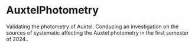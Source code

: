# AuxtelPhotometry
Validating the photometry of Auxtel. Conducing an investigation on the sources of systematic affecting the Auxtel photometry in the first semester of 2024.. 
